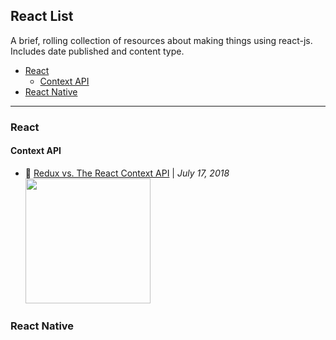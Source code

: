 ## React List

A brief, rolling collection of resources about making things using react-js. Includes date published and content type.

- [React](#react)
  - [Context API](#react-context-api)
- [React Native](#react-native)

---

### React

#### Context API

- 📝 [Redux vs. The React Context API](https://daveceddia.com/context-api-vs-redux/) | _July 17, 2018_
  <a href="https://daveceddia.com/context-api-vs-redux/">
  <img src="https://daveceddia.com/images/context-vs-redux@2x.png" height="200">
  </a>

### React Native
